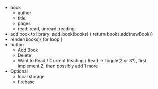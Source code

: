 - book
  * author
  * title
  * pages
  * read: read, unread, reading
- add book to library: add_book(books) { return books.add(newBook)}
- render(books){ for loop }
- button
  * Add Book
  * Delete
  * Want to Read / Current Reading / Read -> toggle(2 or 3?), first implement 2, then possibly add 1 more
- Optional
  * local storage
  * firebase
